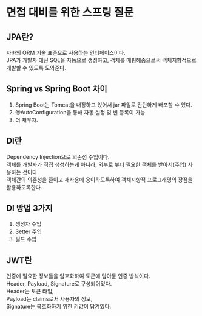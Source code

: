 # 면접 대비를 위한 스프링 질문

## JPA란?
자바의 ORM 기술 표준으로 사용하는 인터페이스이다.   
JPA가 개발자 대신 SQL을 자동으로 생성하고, 객체를 매핑해줌으로써 객체지향적으로 개발할 수 있도록 도와준다.   

## Spring vs Spring Boot 차이

1. Spring Boot는 Tomcat을 내장하고 있어서 jar 파일로 간단하게 배포할 수 있다.   
2. @AutoConfiguration을 통해 자동 설정 및 빈 등록이 가능
3. 더 채우자.

## DI란
Dependency Injection으로 의존성 주입이다.   
객체를 개발자가 직접 생성하는게 아니라, 외부로 부터 필요한 객체를 받아서(주입) 사용하는 것이다.   
객체간의 의존성을 줄이고 재사용에 용이하도록하여 객체지향적 프로그래밍의 장점을 활용하도록한다.   

## DI 방법 3가지
1. 생성자 주입
2. Setter 주입
3. 필드 주입

## JWT란
인증에 필요한 정보들을 암호화하여 토큰에 담아둔 인증 방식이다.   
Header, Payload, Signature로 구성되어있다.   
Header는 토큰 타입,   
Payload는 claims로서 사용자의 정보,   
Signature는 복호화하기 위한 키값이 담겨있다.   


